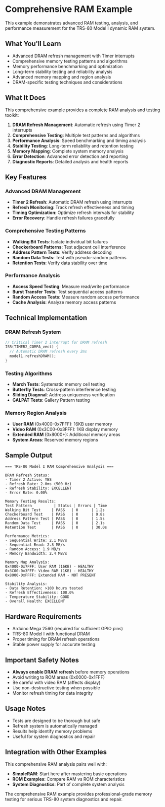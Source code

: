 # Comprehensive RAM Example

This example demonstrates advanced RAM testing, analysis, and performance measurement for the TRS-80 Model I dynamic RAM system.

## What You'll Learn

- Advanced DRAM refresh management with Timer interrupts
- Comprehensive memory testing patterns and algorithms
- Memory performance benchmarking and optimization
- Long-term stability testing and reliability analysis
- Advanced memory mapping and region analysis
- DRAM-specific testing techniques and considerations

## What It Does

This comprehensive example provides a complete RAM analysis and testing toolkit:

1. **DRAM Refresh Management**: Automatic refresh using Timer 2 interrupts
2. **Comprehensive Testing**: Multiple test patterns and algorithms
3. **Performance Analysis**: Speed benchmarking and timing analysis
4. **Stability Testing**: Long-term reliability and retention testing
5. **Memory Mapping**: Complete system memory analysis
6. **Error Detection**: Advanced error detection and reporting
7. **Diagnostic Reports**: Detailed analysis and health reports

## Key Features

### Advanced DRAM Management

- **Timer 2 Refresh**: Automatic DRAM refresh using interrupts
- **Refresh Monitoring**: Track refresh effectiveness and timing
- **Timing Optimization**: Optimize refresh intervals for stability
- **Error Recovery**: Handle refresh failures gracefully

### Comprehensive Testing Patterns

- **Walking Bit Tests**: Isolate individual bit failures
- **Checkerboard Patterns**: Test adjacent cell interference
- **Address Pattern Tests**: Verify address decoding
- **Random Data Tests**: Test with pseudo-random patterns
- **Retention Tests**: Verify data stability over time

### Performance Analysis

- **Access Speed Testing**: Measure read/write performance
- **Burst Transfer Tests**: Test sequential access patterns
- **Random Access Tests**: Measure random access performance
- **Cache Analysis**: Analyze memory access patterns

## Technical Implementation

### DRAM Refresh System

```cpp
// Critical Timer 2 interrupt for DRAM refresh
ISR(TIMER2_COMPA_vect) {
  // Automatic DRAM refresh every 2ms
  model1.refreshDRAM();
}
```

### Testing Algorithms

- **March Tests**: Systematic memory cell testing
- **Butterfly Tests**: Cross-pattern interference testing
- **Sliding Diagonal**: Address uniqueness verification
- **GALPAT Tests**: Gallery Pattern testing

### Memory Region Analysis

- **User RAM** (0x4000-0x7FFF): 16KB user memory
- **Video RAM** (0x3C00-0x3FFF): 1KB display memory
- **Extended RAM** (0x8000+): Additional memory areas
- **System Areas**: Reserved memory regions

## Sample Output

```
=== TRS-80 Model I RAM Comprehensive Analysis ===

DRAM Refresh Status:
- Timer 2 Active: YES
- Refresh Rate: 2.0ms (500 Hz)
- Refresh Stability: EXCELLENT
- Error Rate: 0.00%

Memory Testing Results:
Test Pattern          | Status | Errors | Time
Walking Bit Test     | PASS   | 0      | 1.2s
Checkerboard Test    | PASS   | 0      | 0.8s
Address Pattern Test | PASS   | 0      | 1.5s
Random Data Test     | PASS   | 0      | 2.1s
Retention Test       | PASS   | 0      | 30.0s

Performance Metrics:
- Sequential Write: 2.1 MB/s
- Sequential Read: 2.8 MB/s
- Random Access: 1.9 MB/s
- Memory Bandwidth: 2.4 MB/s

Memory Map Analysis:
0x4000-0x7FFF: User RAM (16KB) - HEALTHY
0x3C00-0x3FFF: Video RAM (1KB) - HEALTHY
0x8000-0xFFFF: Extended RAM - NOT PRESENT

Stability Analysis:
- Data Retention: >100 hours tested
- Refresh Effectiveness: 100.0%
- Temperature Stability: GOOD
- Overall Health: EXCELLENT
```

## Hardware Requirements

- Arduino Mega 2560 (required for sufficient GPIO pins)
- TRS-80 Model I with functional DRAM
- Proper timing for DRAM refresh operations
- Stable power supply for accurate testing

## Important Safety Notes

- **Always enable DRAM refresh** before memory operations
- Avoid writing to ROM areas (0x0000-0x1FFF)
- Be careful with video RAM (affects display)
- Use non-destructive testing when possible
- Monitor refresh timing for data integrity

## Usage Notes

- Tests are designed to be thorough but safe
- Refresh system is automatically managed
- Results help identify memory problems
- Useful for system diagnostics and repair

## Integration with Other Examples

This comprehensive RAM analysis pairs well with:

- **SimpleRAM**: Start here after mastering basic operations
- **ROM Examples**: Compare RAM vs ROM characteristics
- **System Diagnostics**: Part of complete system analysis

The comprehensive RAM example provides professional-grade memory testing for serious TRS-80 system diagnostics and repair.
